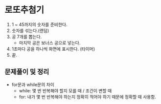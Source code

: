 # 로또추첨기
1. 1 ~ 45까지의 숫자를 준비한다.
2. 숫자를 섞는다.(랜덤)
3. 공 7개를 뽑는다.
   - 마지막 공은 보너스 공으로 넣는다.
4. 1초마다 공을 하나씩 화면에 표시한다. (타이머)
5. 끝.

## 문제풀이 및 정리
- for문과 while문의 차이
    - while: 몇 번 반복해야 할지 모를 때 / 조건이 변할 때
    - for: 내가 몇 번 반복해야 하는지 정확히 적어야 하기 때문에 정확할 때 사용함.